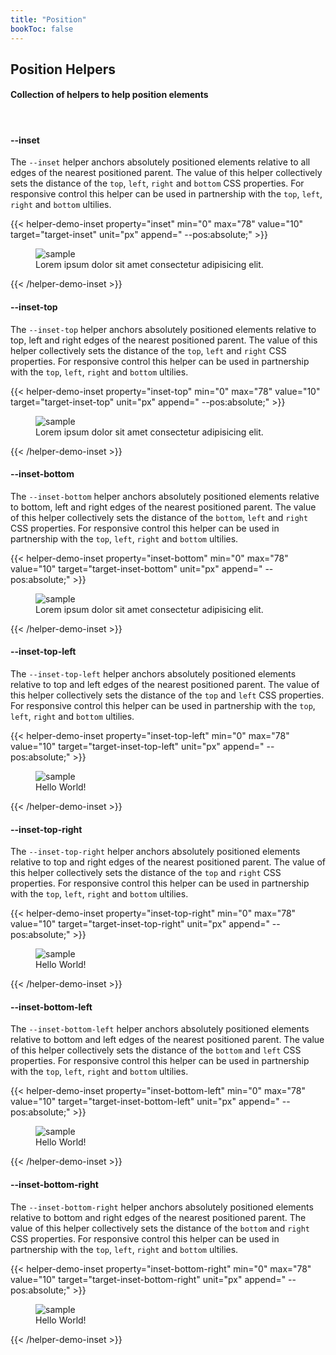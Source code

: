```yaml
---
title: "Position"
bookToc: false
---
```


## Position Helpers

#### Collection of helpers to help position elements

<br>

#### \-\-inset
The `--inset` helper anchors absolutely positioned elements relative to all edges of the nearest positioned parent. The value of this helper collectively sets the distance of the `top`, `left`, `right` and `bottom` CSS properties. For responsive control this helper can be used in partnership with the `top`, `left`, `right` and `bottom` ultilies.

{{< helper-demo-inset property="inset" min="0" max="78" value="10" target="target-inset" unit="px" append=" --pos:absolute;" >}}
<figure style="--maxw:300px; --br:5px; --of:hidden; --pos:relative">
<img src="/images/sample/9osthpRGzXk.jpg" alt="sample">
<figcaption id="target-inset" style="--inset:10px; --pos:absolute; --bg:rgba(0,0,0,.8); --c:white; --br:5px; ">
    Lorem ipsum dolor sit amet consectetur adipisicing elit.
</figcaption>
</figure>
{{< /helper-demo-inset >}}

#### \-\-inset-top
The `--inset-top` helper anchors absolutely positioned elements relative to top, left and right edges of the nearest positioned parent. The value of this helper collectively sets the distance of the `top`, `left` and `right` CSS properties. For responsive control this helper can be used in partnership with the `top`, `left`, `right` and `bottom` ultilies.

{{< helper-demo-inset property="inset-top" min="0" max="78" value="10" target="target-inset-top" unit="px" append=" --pos:absolute;" >}}
<figure style="--maxw:300px; --br:5px; --of:hidden; --pos:relative">
<img src="/images/sample/9osthpRGzXk.jpg" alt="sample">
<figcaption id="target-inset-top" style="--inset-top:10px; --pos:absolute; --bg:rgba(0,0,0,.8); --c:white; --br:5px; ">
    Lorem ipsum dolor sit amet consectetur adipisicing elit.
</figcaption>
</figure>
{{< /helper-demo-inset >}}

#### \-\-inset-bottom
The `--inset-bottom` helper anchors absolutely positioned elements relative to bottom, left and right edges of the nearest positioned parent. The value of this helper collectively sets the distance of the `bottom`, `left` and `right` CSS properties. For responsive control this helper can be used in partnership with the `top`, `left`, `right` and `bottom` ultilies.

{{< helper-demo-inset property="inset-bottom" min="0" max="78" value="10" target="target-inset-bottom" unit="px" append=" --pos:absolute;" >}}
<figure style="--maxw:300px; --br:5px; --of:hidden; --pos:relative">
<img src="/images/sample/9osthpRGzXk.jpg" alt="sample">
<figcaption id="target-inset-bottom" style="--inset-bottom:10px; --pos:absolute; --bg:rgba(0,0,0,.8); --c:white; --br:5px; ">
    Lorem ipsum dolor sit amet consectetur adipisicing elit.
</figcaption>
</figure>
{{< /helper-demo-inset >}}


#### \-\-inset-top-left
The `--inset-top-left` helper anchors absolutely positioned elements relative to top and left edges of the nearest positioned parent. The value of this helper collectively sets the distance of the `top` and `left` CSS properties. For responsive control this helper can be used in partnership with the `top`, `left`, `right` and `bottom` ultilies.

{{< helper-demo-inset property="inset-top-left" min="0" max="78" value="10" target="target-inset-top-left" unit="px" append=" --pos:absolute;" >}}
<figure style="--maxw:300px; --br:5px; --of:hidden; --pos:relative">
<img src="/images/sample/9osthpRGzXk.jpg" alt="sample">
<figcaption id="target-inset-top-left" style="--inset-top-left:10px; --pos:absolute; --bg:rgba(0,0,0,.8); --c:white; --br:5px; ">
    Hello World!
</figcaption>
</figure>
{{< /helper-demo-inset >}}


#### \-\-inset-top-right
The `--inset-top-right` helper anchors absolutely positioned elements relative to top and right edges of the nearest positioned parent. The value of this helper collectively sets the distance of the `top` and `right` CSS properties. For responsive control this helper can be used in partnership with the `top`, `left`, `right` and `bottom` ultilies.

{{< helper-demo-inset property="inset-top-right" min="0" max="78" value="10" target="target-inset-top-right" unit="px" append=" --pos:absolute;" >}}
<figure style="--maxw:300px; --br:5px; --of:hidden; --pos:relative">
<img src="/images/sample/9osthpRGzXk.jpg" alt="sample">
<figcaption id="target-inset-top-right" style="--inset-top-right:10px; --pos:absolute; --bg:rgba(0,0,0,.8); --c:white; --br:5px; ">
    Hello World!
</figcaption>
</figure>
{{< /helper-demo-inset >}}

#### \-\-inset-bottom-left
The `--inset-bottom-left` helper anchors absolutely positioned elements relative to bottom and left edges of the nearest positioned parent. The value of this helper collectively sets the distance of the `bottom` and `left` CSS properties. For responsive control this helper can be used in partnership with the `top`, `left`, `right` and `bottom` ultilies.

{{< helper-demo-inset property="inset-bottom-left" min="0" max="78" value="10" target="target-inset-bottom-left" unit="px" append=" --pos:absolute;" >}}
<figure style="--maxw:300px; --br:5px; --of:hidden; --pos:relative">
<img src="/images/sample/9osthpRGzXk.jpg" alt="sample">
<figcaption id="target-inset-bottom-left" style="--inset-bottom-left:10px; --pos:absolute; --bg:rgba(0,0,0,.8); --c:white; --br:5px; ">
    Hello World!
</figcaption>
</figure>
{{< /helper-demo-inset >}}


#### \-\-inset-bottom-right
The `--inset-bottom-right` helper anchors absolutely positioned elements relative to bottom and right edges of the nearest positioned parent. The value of this helper collectively sets the distance of the `bottom` and `right` CSS properties. For responsive control this helper can be used in partnership with the `top`, `left`, `right` and `bottom` ultilies.

{{< helper-demo-inset property="inset-bottom-right" min="0" max="78" value="10" target="target-inset-bottom-right" unit="px" append=" --pos:absolute;" >}}
<figure style="--maxw:300px; --br:5px; --of:hidden; --pos:relative">
<img src="/images/sample/9osthpRGzXk.jpg" alt="sample">
<figcaption id="target-inset-bottom-right" style="--inset-bottom-right:10px; --pos:absolute; --bg:rgba(0,0,0,.8); --c:white; --br:5px; ">
    Hello World!
</figcaption>
</figure>
{{< /helper-demo-inset >}}